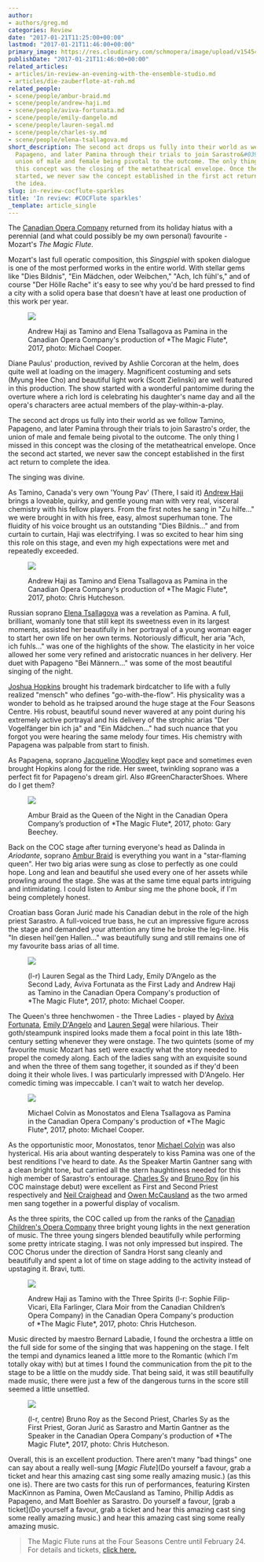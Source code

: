 ```yaml
---
author:
- authors/greg.md
categories: Review
date: "2017-01-21T11:25:00+00:00"
lastmod: "2017-01-21T11:46:00+00:00"
primary_image: https://res.cloudinary.com/schmopera/image/upload/v1545409169/media/webhook-uploads/1484997938752/2017-01-20---Square---MagicFlute-MC-4705.jpg.jpg
publishDate: "2017-01-21T11:46:00+00:00"
related_articles:
- articles/in-review-an-evening-with-the-ensemble-studio.md
- articles/die-zauberflote-at-roh.md
related_people:
- scene/people/ambur-braid.md
- scene/people/andrew-haji.md
- scene/people/aviva-fortunata.md
- scene/people/emily-dangelo.md
- scene/people/lauren-segal.md
- scene/people/charles-sy.md
- scene/people/elena-tsallagova.md
short_description: The second act drops us fully into their world as we follow Tamino,
  Papageno, and later Pamina through their trials to join Sarastro&#039;s order, the
  union of male and female being pivotal to the outcome. The only thing I missed in
  this concept was the closing of the metatheatrical envelope. Once the second act
  started, we never saw the concept established in the first act return to complete
  the idea.
slug: in-review-cocflute-sparkles
title: 'In review: #COCFlute sparkles'
_template: article_single
---
```


The [Canadian Opera Company](/scene/companies/canadian-opera-company/) returned from its  holiday hiatus with a perennial (and what could possibly be my own personal) favourite - Mozart's *The Magic Flute*.

Mozart's last full operatic composition, this *Singspiel* with spoken dialogue is one of the most performed works in the entire world. With stellar gems like "Dies Bildnis", "Ein Mädchen, oder Weibchen," "Ach, Ich fühl's," and of course "Der Hölle Rache" it's easy to see why you'd be hard pressed to find a city with a solid opera base that doesn't have at least one production of this work per year. 

<figure data-type="image">

![](https://res.cloudinary.com/schmopera/image/upload/v1545409169/media/webhook-uploads/1484998001622/2017-01-20---MagicFlute-MC-4582.jpg.jpg)

<figcaption>Andrew Haji as Tamino and Elena Tsallagova as Pamina in the Canadian Opera Company's production of *The Magic Flute*, 2017, photo: Michael Cooper.</figcaption>
</figure>

Diane Paulus' production, revived by Ashlie Corcoran at the helm, does quite well at loading on the imagery. Magnificent costuming and sets (Myung Hee Cho) and beautiful light work (Scott Zielinski) are well featured in this production. The show started with a wonderful pantomime during the overture where a rich lord is celebrating his daughter's name day and all the opera's characters aree actual members of the play-within-a-play.

The second act drops us fully into their world as we follow Tamino, Papageno, and later Pamina through their trials to join Sarastro's order, the union of male and female being pivotal to the outcome. The only thing I missed in this concept was the closing of the metatheatrical envelope. Once the second act started, we never saw the concept established in the first act return to complete the idea. 

The singing was divine. 

As Tamino, Canada's very own 'Young Pav' (There, I said it) [Andrew Haji](/scene/people/andrew-haji/) brings a loveable, quirky, and gentle young man with very real, visceral chemistry with his fellow players. From the first notes he sang in "Zu hilfe..." we were brought in with his free, easy, almost superhuman tone. The fluidity of his voice brought us an outstanding "Dies Bildnis..." and from curtain to curtain, Haji was electrifying. I was so excited to hear him sing this role on this stage, and even my high expectations were met and repeatedly exceeded. 

<figure data-type="image">

![](https://res.cloudinary.com/schmopera/image/upload/v1545409169/media/webhook-uploads/1484998013773/2017-01-20---MagicFlute-CH-010.jpg.jpg)

<figcaption>Andrew Haji as Tamino and Elena Tsallagova as Pamina in the Canadian Opera Company's production of *The Magic Flute*, 2017, photo: Chris Hutcheson.</figcaption>
</figure>

Russian soprano [Elena Tsallagova](/scene/people/elena-tsallagova/) was a revelation as Pamina. A full, brilliant, womanly tone that still kept its sweetness even in its largest moments, assisted her beautifully in her portrayal of a young woman eager to start her own life on her own terms. Notoriously difficult, her aria "Ach, ich fuhls..." was one of the highlights of the show. The elasticity in her voice allowed her some very refined and aristocratic nuances in her delivery. Her duet with Papageno "Bei Männern..." was some of the most beautiful singing of the night. 

[Joshua Hopkins](/scene/people/joshua-hopkins/) brought his trademark birdcatcher to life with a fully realized "mensch" who defines "go-with-the-flow". His physicality was a wonder to behold as he traipsed around the huge stage at the Four Seasons Centre. His robust, beautiful sound never wavered at any point during his extremely active portrayal and his delivery of the strophic arias "Der Vogelfänger bin ich ja" and "Ein Mädchen..." had such nuance that you forgot you were hearing the same melody four times. His chemistry with Papagena was palpable from start to finish. 

As Papagena, soprano [Jacqueline Woodley](/scene/people/jacqueline-woodley/) kept pace and sometimes even brought Hopkins along for the ride. Her sweet, twinkling soprano was a perfect fit for Papageno's dream girl. Also #GreenCharacterShoes. Where do I get them? 

<figure data-type="image">

![](https://res.cloudinary.com/schmopera/image/upload/v1545409169/media/webhook-uploads/1484998075111/2017-01-20---MagicFlute-GB-77.jpg.jpg)

<figcaption>Ambur Braid as the Queen of the Night in the Canadian Opera Company’s production of *The Magic Flute*, 2017, photo: Gary Beechey.</figcaption>
</figure>

Back on the COC stage after turning everyone's head as Dalinda in *Ariodante*, soprano [Ambur Braid](/scene/people/ambur-braid/) is everything you want in a "star-flaming queen". Her two big arias were sung as close to perfectly as one could hope. Long and lean and beautiful she used every one of her assets while prowling around the stage. She was at the same time equal parts intriguing and intimidating. I could listen to Ambur sing me the phone book, if I'm being completely honest. 

Croatian bass Goran Jurić made his Canadian debut in the role of the high priest Sarastro. A full-voiced true bass, he cut an impressive figure across the stage and demanded your attention any time he broke the leg-line. His "In diesen heil'gen Hallen..." was beautifully sung and still remains one of my favourite bass arias of all time.

<figure data-type="image">

![](https://res.cloudinary.com/schmopera/image/upload/v1545409169/media/webhook-uploads/1484998104703/2017-01-20---MagicFlute-MC-3127.jpg.jpg)

<figcaption>(l-r) Lauren Segal as the Third Lady, Emily D’Angelo as the Second Lady, Aviva Fortunata as the First Lady and Andrew Haji as Tamino in the Canadian Opera Company's production of *The Magic Flute*, 2017, photo: Michael Cooper.</figcaption>
</figure>

The Queen's three henchwomen - the Three Ladies - played by [Aviva Fortunata](/scene/people/aviva-fortunata/), [Emily D'Angelo](/scene/people/emily-dangelo/) and [Lauren Segal](/scene/people/lauren-segal/) were hilarious. Their goth/steampunk inspired looks made them a focal point in this late 18th-century setting whenever they were onstage. The two quintets (some of my favourite music Mozart has set) were exactly what the story needed to propel the comedy along. Each of the ladies sang with an exquisite sound and when the three of them sang together, it sounded as if they'd been doing it their whole lives. I was particularly impressed with D'Angelo. Her comedic timing was impeccable. I can't wait to watch her develop. 

<figure data-type="image">

![](https://res.cloudinary.com/schmopera/image/upload/v1545409169/media/webhook-uploads/1484998113800/2017-01-20---MagicFlute-MC-4048.jpg.jpg)

<figcaption>Michael Colvin as Monostatos and Elena Tsallagova as Pamina in the Canadian Opera Company's production of *The Magic Flute*, 2017, photo: Michael Cooper.</figcaption>
</figure>

As the opportunistic moor, Monostatos, tenor [Michael Colvin](/scene/people/michael-colvin.) was also hysterical. His aria about wanting desperately to kiss Pamina was one of the best renditions I've heard to date. As the Speaker Martin Gantner sang with a clean bright tone, but carried all the stern haughtiness needed for this high member of Sarastro's entourage. [Charles Sy](/scene/people/charles-sy/) and [Bruno Roy](/scene/people/bruno-roy/) (in his COC mainstage debut) were excellent as First and Second Priest respectively and [Neil Craighead](/scene/people/neil-craighead/) and [Owen McCausland](/scene/people/owen-mccausland/) as the two armed men sang together in a powerful display of vocalism. 

As the three spirits, the COC called up from the ranks of the [Canadian Children's Opera Company](/scene/companies/canadian-childrens-opera-company/) three bright young lights in the next generation of music. The three young singers blended beautifully while performing some pretty intricate staging. I was not only impressed but inspired. The COC Chorus under the direction of Sandra Horst sang cleanly and beautifully and spent a lot of time on stage adding to the activity instead of upstaging it. Bravi, tutti. 

<figure data-type="image">

![](https://res.cloudinary.com/schmopera/image/upload/v1545409169/media/webhook-uploads/1484998129325/2017-01-20---MagicFlute-CH-090.jpg.jpg)

<figcaption>Andrew Haji as Tamino with the Three Spirits (l-r: Sophie Filip-Vicari, Ella Farlinger, Clara Moir from the Canadian Children’s Opera Company) in the Canadian Opera Company's production of *The Magic Flute*, 2017, photo: Chris Hutcheson.</figcaption>
</figure>

Music directed by maestro Bernard Labadie, I found the orchestra a little on the full side for some of the singing that was happening on the stage. I felt the tempi and dynamics leaned a little more to the Romantic (which I'm totally okay with) but at times I found the communication from the pit to the stage to be a little on the muddy side. That being said, it was still beautifully made music, there were just a few of the dangerous turns in the score still seemed a little unsettled. 

<figure data-type="image">

![](https://res.cloudinary.com/schmopera/image/upload/v1545409169/media/webhook-uploads/1484998161981/2017-01-20---MagicFlute-CH-130.jpg.jpg)

<figcaption>(l-r, centre) Bruno Roy as the Second Priest, Charles Sy as the First Priest, Goran Jurić as Sarastro and Martin Gantner as the Speaker in the Canadian Opera Company's production of *The Magic Flute*, 2017, photo: Chris Hutcheson.</figcaption>
</figure>

Overall, this is an excellent production. There aren't many "bad things" one can say about a really well-sung [*Magic Flute*](Do yourself a favour, grab a ticket and hear this amazing cast sing some really amazing music.) (as this one is). There are two casts for this run of performances, featuring Kirsten MacKinnon as Pamina, Owen McCausland as Tamino, Phillip Addis as Papageno, and Matt Boehler as Sarastro. Do yourself a favour, [grab a ticket](Do yourself a favour, grab a ticket and hear this amazing cast sing some really amazing music.) and hear this amazing cast sing some really amazing music.

>The Magic Flute runs at the Four Seasons Centre until February 24. For details and tickets, [click here.](http://www.coc.ca/PerformancesAndTickets/1617Season/MagicFlute.aspx)
